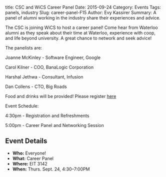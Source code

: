 title: CSC and WiCS Career Panel
Date: 2015-09-24
Category: Events
Tags: panels, industry
Slug: career-panel-F15
Author: Evy Kassirer
Summary: A panel of alumni working in the industry share their experiences and advice.

The CSC is joining WiCS to host a career panel! Come hear from Waterloo alumni 
as they speak about their time at Waterloo, experience with coop, and life 
beyond university. A great chance to network and seek advice!

The panelists are:

Joanne McKinley - Software Engineer, Google

Carol Kilner - COO, BanaLogic Corporation

Harshal Jethwa - Consultant, Infusion

Dan Collens - CTO, Big Roads

Food and drinks will be provided! Please register [here](https://docs.google.com/forms/d/1G-8LFLgxQUkahXvODpS2cVSvceNibTt18Uc8TnhlKI8/viewform?usp=send_form)

Event Schedule:

4:30pm - Registration and Refreshments

5:00pm - Career Panel and Networking Session

## Event Details ##

+ **Who:** Everyone!
+ **What:** Career Panel
+ **Where:** EIT 3142
+ **When:** Thurs. Sept. 24, 4:30&ndash;7:00PM
